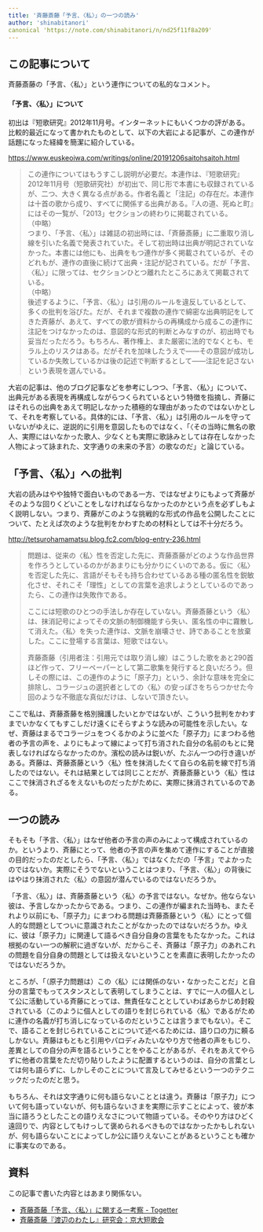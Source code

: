 ```yaml
---
title: '斉藤斎藤「予言、〈私〉」の一つの読み'
author: 'shinabitanori'
canonical 'https://note.com/shinabitanori/n/nd25f11f8a209'
---
```


## この記事について

斉藤斎藤の「予言、〈私〉」という連作についての私的なコメント。

#### 「予言、〈私〉」について 

初出は『短歌研究』2012年11月号。インターネットにもいくつかの評がある。比較的最近になって書かれたものとして、以下の大岩による記事が、この連作が話題になった経緯を簡潔に紹介している。

https://www.euskeoiwa.com/writings/online/20191206saitohsaitoh.html

> この連作についてはもうすこし説明が必要だ。本連作は、『短歌研究』2012年11月号（短歌研究社）が初出で、同じ形で本書にも収録されているが、二つ、大きく異なる点がある。作者名義と「注記」の存在だ。本連作は十首の歌から成り、すべてに関係する出典がある。『人の道、死ぬと町』にはその一覧が、「2013」セクションの終わりに掲載されている。   
> （中略）  
>  つまり、「予言、〈私〉」は雑誌の初出時には、「斉藤斎藤」に二重取り消し線を引いた名義で発表されていた。そして初出時は出典が明記されていなかった。本書には他にも、出典をもつ連作が多く掲載されているが、そのどれもが、連作の直後に続けて出典・注記が記されている。だが「予言、〈私〉」に限っては、セクションひとつ離れたところにあえて掲載されている。   
> （中略）  
>  後述するように、「予言、〈私〉」は引用のルールを違反しているとして、多くの批判を浴びた。だが、それまで複数の連作で綿密な出典明記をしてきた斉藤が、あえて、すべての歌が資料からの再構成から成るこの連作に注記をつけなかったのは、意図的な形式的判断とみなすのが、初出時でも妥当だっただろう。もちろん、著作権上、また厳密に法的でなくとも、モラル上のリスクはある。だがそれを加味したうえで――その意図が成功しているか失敗しているかは後の記述で判断するとして――注記を記さないという表現を選んでいる。

大岩の記事は、他のブログ記事などを参考にしつつ、「予言、〈私〉」について、出典元がある表現を再構成しながらつくられているという特徴を指摘し、斉藤にはそれらの出典をあえて明記しなかった積極的な理由があったのではないかとして、それを考察している。具体的には、「予言、〈私〉」は引用のルールを守っていないがゆえに、逆説的に引用を意図したものではなく、「〈その当時に無名の歌人、実際にはいなかった歌人、少なくとも実際に歌詠みとしては存在しなかった人物によって詠まれた、文字通りの未来の予言〉の歌なのだ」と論じている。

## 「予言、〈私〉」への批判

大岩の読みはやや独特で面白いものである一方、ではなぜよりにもよって斉藤がそのような回りくどいことをしなければならなかったのかという点を必ずしもよく説明しない。つまり、斉藤がこのような挑戦的な形式の作品を公開したことについて、たとえば次のような批判をかわすための材料としては不十分だろう。

http://tetsurohamamatsu.blog.fc2.com/blog-entry-236.html

> 問題は、従来の〈私〉性を否定した先に、斉藤斎藤がどのような作品世界を作ろうとしているのかがあまりにも分かりにくいのである。仮に〈私〉を否定した先に、言語がそもそも持ち合わせているある種の匿名性を鋭敏化させ、それこそ「理性」としての言葉を追求しようとしているのであったら、この連作は失敗作である。
>
> ここには短歌のひとつの手法しか存在していない。斉藤斎藤という〈私〉は、抹消記号によってその文脈の制御機能すら失い、匿名性の中に霧散して消えた。〈私〉を失った連作は、文脈を崩壊させ、詩であることを放棄した。ここに登場する言葉は、短歌ではない。
>
> 斉藤斎藤（引用者注：引用元では取り消し線）はこうした歌をあと290首ほど作って、フリーペーパーとして第二歌集を発行すると良いだろう。但しその際には、この連作のように「原子力」という、余計な意味を完全に排除し、コラージュの選択者としての〈私〉の安っぽさをちらつかせた今回のような不徹底な真似だけは、しないで頂きたい。

ここで私は、斉藤斎藤を格別擁護したいとかではないが、こういう批判をかわすまでいかなくてもすこしだけ遠くにそらすような読みの可能性を示したい。なぜ、斉藤はまるでコラージュをつくるかのように並べた「原子力」にまつわる他者の予言の声を、よりにもよって線によって打ち消された自分の名前のもとに発表しなければならなかったのか。濱松の読みは鋭いが、たぶん一つの行き違いがある。斉藤は、斉藤斎藤という〈私〉性を抹消したくて自らの名前を線で打ち消したのではない。それは結果としては同じことだが、斉藤斎藤という〈私〉性はここで抹消されざるをえないものだったがために、実際に抹消されているのである。

## 一つの読み 

そもそも「予言、〈私〉」はなぜ他者の予言の声のみによって構成されているのか。というより、斉藤にとって、他者の予言の声を集めて連作にすることが直接の目的だったのだとしたら、「予言、〈私〉」ではなくただの「予言」でよかったのではないか。実際にそうでないということはつまり、「予言、〈私〉」の背後にはやはり抹消された〈私〉の意図が潜んでいるのではないだろうか。

「予言、〈私〉」は、斉藤斎藤という〈私〉の予言ではない。なぜか。他ならない彼は、予言しなかったからである。つまり、この連作が編まれた当時も、またそれより以前にも、「原子力」にまつわる問題は斉藤斎藤という〈私〉にとって個人的な問題としてついに意識されたことがなかったのではないだろうか。ゆえに、彼は「原子力」に関連して語るべき自分自身の言葉をもたなかった。これは根拠のない一つの解釈に過ぎないが、だからこそ、斉藤は「原子力」のあれこれの問題を自分自身の問題としては扱えないということを素直に表明したかったのではないだろうか。

ところが、「（原子力問題は）この〈私〉には関係のない・なかったことだ」と自分の言葉でもってスタンスとして表明してしまうことは、すでに一人の個人として公に活動している斉藤にとっては、無責任なこととしていわばあらかじめ封殺されている（このように個人としての語りを封じられている〈私〉であるがために連作の名義が打ち消しになっているのだということは言うまでもない）。そこで、語ることを封じられていることについて述べるためには、語り口の力に頼るしかない。斉藤はもともと引用やパロディみたいなやり方で他者の声をもじり、差異としての自分の声を語るということをやることがあるが、それをあえてやらずに他者の言葉をただ切り貼りしたように配置するというのは、自分の言葉としては何も語らずに、しかしそのことについて言及してみせるという一つのテクニックだったのだと思う。  

もちろん、それは文字通りに何も語らないこととは違う。斉藤は「原子力」について何も語っていないが、何も語らないさまを実際に示すことによって、彼が本当に語ろうとしたことの語りえなさについて物語っている。そのやり方はひどく遠回りで、内容としてもけっして褒められるべきものではなかったかもしれないが、何も語らないことによってしか公に語りえないことがあるということも確かに事実なのである。

## 資料

この記事で書いた内容とはあまり関係ない。

* [斉藤斎藤「予言、〈私〉」に関する一考察 - Togetter](https://togetter.com/li/408328)
* [斉藤斎藤『渡辺のわたし』研究会：京大短歌会](https://kyoudai-tanka.com/study/study_20041023.html)

